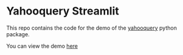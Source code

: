 # Yahooquery Streamlit
This repo contains the code for the demo of the [yahooquery](https://github.com/dpguthrie/yahooquery) python package.

You can view the demo [here](https://yahooquery-streamlit.herokuapp.com/)